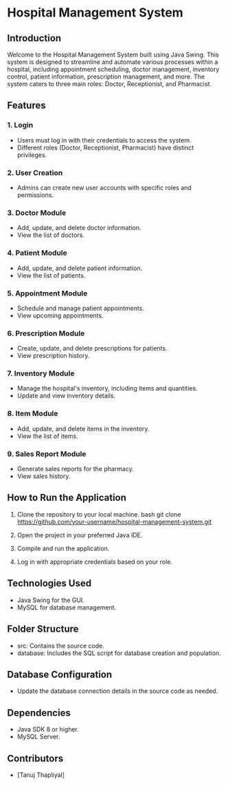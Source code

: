 # Hospital Management System 

## Introduction
Welcome to the Hospital Management System built using Java Swing. This system is designed to streamline and automate various processes within a hospital, including appointment scheduling, doctor management, inventory control, patient information, prescription management, and more. The system caters to three main roles: Doctor, Receptionist, and Pharmacist.

## Features

### 1. Login
- Users must log in with their credentials to access the system.
- Different roles (Doctor, Receptionist, Pharmacist) have distinct privileges.

### 2. User Creation
- Admins can create new user accounts with specific roles and permissions.

### 3. Doctor Module
- Add, update, and delete doctor information.
- View the list of doctors.

### 4. Patient Module
- Add, update, and delete patient information.
- View the list of patients.

### 5. Appointment Module
- Schedule and manage patient appointments.
- View upcoming appointments.

### 6. Prescription Module
- Create, update, and delete prescriptions for patients.
- View prescription history.

### 7. Inventory Module
- Manage the hospital's inventory, including items and quantities.
- Update and view inventory details.

### 8. Item Module
- Add, update, and delete items in the inventory.
- View the list of items.

### 9. Sales Report Module
- Generate sales reports for the pharmacy.
- View sales history.

## How to Run the Application

1. Clone the repository to your local machine.
   bash
   git clone https://github.com/your-username/hospital-management-system.git
   

2. Open the project in your preferred Java IDE.

3. Compile and run the application.

4. Log in with appropriate credentials based on your role.

## Technologies Used
- Java Swing for the GUI.
- MySQL for database management.

## Folder Structure
- src: Contains the source code.
- database: Includes the SQL script for database creation and population.

## Database Configuration
- Update the database connection details in the source code as needed.

## Dependencies
- Java SDK 8 or higher.
- MySQL Server.

## Contributors
- [Tanuj Thapliyal]
